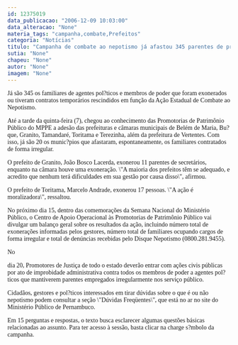 ```yaml
---
id: 12375019
data_publicacao: "2006-12-09 10:03:00"
data_alteracao: "None"
materia_tags: "campanha,combate,Prefeitos"
categoria: "Notícias"
titulo: "Campanha de combate ao nepotismo já afastou 345 parentes de prefeitos"
sutia: "None"
chapeu: "None"
autor: "None"
imagem: "None"
---
```

<p><P><FONT face=Verdana>Já são 345 os familiares de agentes pol?ticos e membros de poder que foram exonerados ou tiveram contratos temporários rescindidos em função da Ação Estadual de Combate ao Nepotismo. </FONT></P></p>
<p><P><FONT face=Verdana>Até a tarde da quinta-feira (7), chegou ao conhecimento das Promotorias de Patrimônio Público do MPPE a adesão das prefeituras e câmaras municipais de Belém de Maria, Bu?que, Granito, Tamandaré, Toritama e Terezinha, além da prefeitura de Vertentes. Com isso, já são 20 os munic?pios que afastaram, espontaneamente, os familiares contratados de forma irregular. </FONT></P></p>
<p><P><FONT face=Verdana>O prefeito de Granito, João Bosco Lacerda, exonerou 11 parentes de secretários, enquanto na câmara houve uma exoneração. \"A maioria dos prefeitos têm se adequado, e acredito que nenhum terá dificuldades em sua gestão por causa disso\", afirmou. </FONT></P></p>
<p><P><FONT face=Verdana>O prefeito de Toritama, Marcelo Andrade, exonerou 17 pessoas. \"A ação é moralizadora\", ressaltou.</FONT></P></p>
<p><P><FONT face=Verdana>No próximo dia 15, dentro das comemorações da Semana Nacional do Ministério Público, o Centro de Apoio Operacional às Promotorias de Patrimônio Público vai divulgar um balanço geral sobre os resultados da ação, incluindo número total de exonerações informadas pelos gestores, número total de familiares ocupando cargos de forma irregular e total de denúncias recebidas pelo Disque Nepotismo (0800.281.9455).</FONT></P></p>
<p><P><FONT face=Verdana>No</p>
<p> dia 20, Promotores de Justiça de todo o estado deverão entrar com ações civis públicas por ato de improbidade administrativa contra todos os membros de poder a agentes pol?ticos que mantiverem parentes empregados irregularmente nos serviço público. </FONT></P><B></p>
<p><P></B><FONT face=Verdana>Cidadãos, gestores e pol?ticos interessados em tirar dúvidas sobre o que é ou não nepotismo&nbsp;podem consultar a seção \"Dúvidas Freqüentes\", que está no ar&nbsp;no site do Ministério Público de Pernambuco. </FONT></P></p>
<p><P><FONT face=Verdana>Em 15 perguntas e respostas, o texto busca esclarecer algumas questões básicas relacionadas ao assunto. Para ter acesso à sessão, basta clicar na charge s?mbolo da campanha.<BR></P></FONT> </p>
